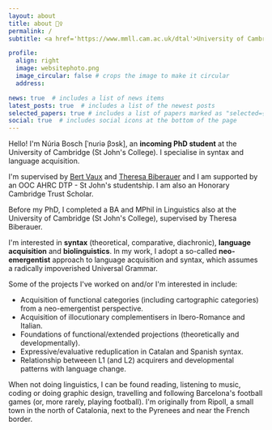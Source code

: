 ```yaml
---
layout: about
title: about 🙋‍♀️
permalink: /
subtitle: <a href='https://www.mmll.cam.ac.uk/dtal'>University of Cambridge</a>. nb611 [at] cam.ac.uk

profile:
  align: right
  image: websitephoto.png
  image_circular: false # crops the image to make it circular
  address:

news: true  # includes a list of news items
latest_posts: true  # includes a list of the newest posts
selected_papers: true # includes a list of papers marked as "selected={true}"
social: true  # includes social icons at the bottom of the page
---
```


Hello! I'm Núria Bosch [ˈnuɾiə βɔsk], an **incoming PhD student** at the University of Cambridge (St John's College). I specialise in syntax and language acquisition.

I'm supervised by [Bert Vaux](https://www.mmll.cam.ac.uk/bv230) and [Theresa Biberauer](https://www.mmll.cam.ac.uk/dr-theresa-biberauer) and I am supported by an OOC AHRC DTP - St John's studentship. I am also an Honorary Cambridge Trust Scholar.

Before my PhD, I completed a BA and MPhil in Linguistics also at the University of Cambridge (St John's College), supervised by Theresa Biberauer.

I'm interested in **syntax** (theoretical, comparative, diachronic), **language acquisition** and **biolinguistics**. In my work, I adopt a so-called **neo-emergentist** approach to language acquisition and syntax, which assumes a radically impoverished Universal Grammar.

Some of the projects I've worked on and/or I'm interested in include:

- Acquisition of functional categories (including cartographic categories) from a neo-emergentist perspective.
- Acquisition of illocutionary complementisers in Ibero-Romance and Italian.
- Foundations of functional/extended projections (theoretically and developmentally).
- Expressive/evaluative reduplication in Catalan and Spanish syntax.
- Relationship betweeen L1 (and L2) acquirers and developmental patterns with language change. 

When not doing linguistics, I can be found reading, listening to music, coding or doing graphic design, travelling and following Barcelona's football games (or, more rarely, playing football). I'm originally from Ripoll, a small town in the north of Catalonia, next to the Pyrenees and near the French border.
